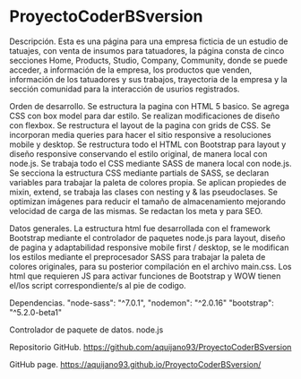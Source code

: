 # ProyectoCoderBSversion

Descripción.
Esta es una página para una empresa ficticia de un estudio de tatuajes, con venta de insumos para tatuadores, 
la página consta de cinco secciones Home, Products, Studio, Company, Community, donde se puede acceder, a información
de la empresa, los productos que venden, información de los tatuadores y sus trabajos, trayectoria de la empresa y la
sección comunidad para la interacción de usurios registrados. 

Orden de desarrollo.
Se estructura la pagina con HTML 5 basico.
Se agrega CSS con box model para dar estilo.
Se realizan modificaciones de diseño con flexbox.
Se restructura el layout de la pagina con grids de CSS.
Se incorporan media queries para hacer el sitio responsive a resoluciones mobile y desktop.
Se restructura todo el HTML con Bootstrap para layout y diseño responsive conservando el estilo original, de manera local con node.js.
Se trabaja todo el CSS mediante SASS de manera local con node.js.
Se secciona la estructura CSS mediante partials de SASS, se declaran variables para trabajar la paleta de colores propia.
Se aplican propiedes de mixin, extend, se trabaja las clases con nesting y & las pseudoclases.
Se optimizan imágenes para reducir el tamaño de almacenamiento mejorando velocidad de carga de las mismas.
Se redactan los meta <description> y <keywords> para SEO.

Datos generales.
La estructura html fue desarrollada con el framework Bootstrap mediante el controlador de paquetes node.js para layout, diseño de pagina y adaptabilidad 
responsive mobile first / desktop, se le modifican los estilos mediante el preprocesador SASS para trabajar la paleta de colores originales, para su
posterior compilación en el archivo main.css.
Los html que requieren JS para activar funciones de Bootstrap y WOW tienen el/los script correspondiente/s al pie de codigo. 

Dependencias.
"node-sass": "^7.0.1",
"nodemon": "^2.0.16"
"bootstrap": "^5.2.0-beta1"

Controlador de paquete de datos.
node.js

Repositorio GitHub.
https://github.com/aquijano93/ProyectoCoderBSversion

GitHub page.
https://aquijano93.github.io/ProyectoCoderBSversion/

